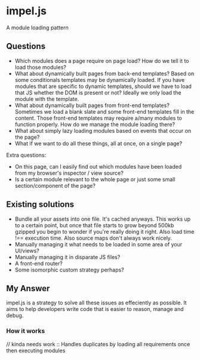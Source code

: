 # impel.js
A module loading pattern 

## Questions
- Which modules does a page require on page load?  How do we tell it to load those modules?
- What about dynamically built pages from back-end templates?  Based on some conditionals templates may be dynamically loaded. If you have modules that are specific to dynamic templates, should we have to load that JS whether the DOM is present or not?  Ideally we only load the module with the template.
- What about dynamically built pages from front-end templates?  Sometimes we load a blank slate and some front-end templates fill in the content.  Those front-end templates may require a/many modules to function properly.  How do we manage the module loading there?
- What about simply lazy loading modules based on events that occur on the page?
- What if we want to do all these things, all at once, on a single page?

Extra questions:
- On this page, can I easily find out which modules have been loaded from my browser's inspector / view source?  
- Is a certain module relevant to the whole page or just some small section/component of the page?


## Existing solutions
- Bundle all your assets into one file.  It's cached anyways.  This works up to a certain point, but once that file starts to grow beyond 500kb gzipped you begin to wonder if you're really doing it right.  Also load time !== execution time.  Also source maps don't always work nicely.
- Manually managing it what needs to be loaded in some area of your UI/views?
- Manually managing it in disparate JS files?
- A front-end router?
- Some isomorphic custom strategy perhaps?


## My Answer
impel.js is a strategy to solve all these issues as effeciently as possible.  It aims to help developers write code that is easier to reason, manage and debug.

### How it works
// kinda needs work :: Handles duplicates by loading all requirements once then executing modules
